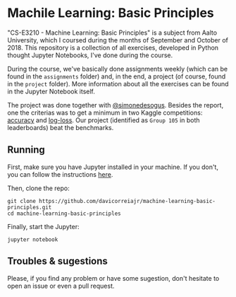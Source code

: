 # Machile Learning: Basic Principles

"CS-E3210 - Machine Learning: Basic Principles" is a subject from Aalto University, which I coursed during the months of September and October of 2018. This repository is a collection of all exercises, developed in Python thought Jupyter Notebooks, I've done during the course.

During the course, we've basically done assignments weekly (which can be found in the `assignments` folder) and, in the end, a project (of course, found in the `project` folder). More information about all the exercises can be found in the Jupyter Notebook itself.

The project was done together with [@simonedesogus](https://github.com/simonedesogus). Besides the report, one the criterias was to get a minimum in two Kaggle competitions: [accuracy](https://www.kaggle.com/c/mlbp-data-analysis-challenge-accuracy-2018) and [log-loss](https://www.kaggle.com/c/mlbp-data-analysis-challenge-log-loss-2018). Our project (identified as `Group 105` in both leaderboards) beat the benchmarks.

## Running

First, make sure you have Jupyter installed in your machine. If you don't, you can follow the instructions [here](http://jupyter.org/install).

Then, clone the repo:
```
git clone https://github.com/davicorreiajr/machine-learning-basic-principles.git
cd machine-learning-basic-principles
```

Finally, start the Jupyter:
```
jupyter notebook
```

## Troubles & sugestions

Please, if you find any problem or have some sugestion, don't hesitate to open an issue or even a pull request.
